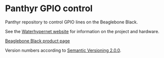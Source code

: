 # Panthyr GPIO control
Panthyr repository to control GPIO lines on the Beaglebone Black.


See the [Waterhypernet website](https://waterhypernet.org/equipment/) for information on the project and hardware.

[Beaglebone Black product page](https://beagleboard.org/black)

Version numbers according to [Semantic Versioning 2.0.0](https://semver.org/).
